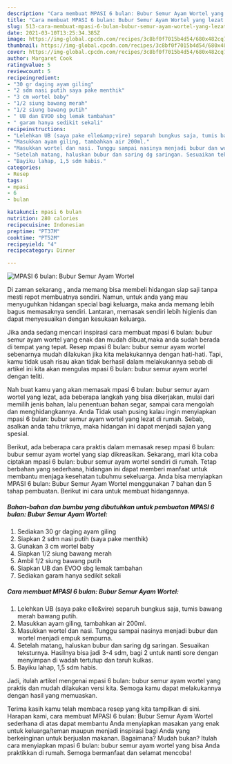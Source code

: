 ```yaml
---
description: "Cara membuat MPASI 6 bulan: Bubur Semur Ayam Wortel yang lezat Untuk Jualan"
title: "Cara membuat MPASI 6 bulan: Bubur Semur Ayam Wortel yang lezat Untuk Jualan"
slug: 513-cara-membuat-mpasi-6-bulan-bubur-semur-ayam-wortel-yang-lezat-untuk-jualan
date: 2021-03-10T13:25:34.385Z
image: https://img-global.cpcdn.com/recipes/3c8bf0f7015b4d54/680x482cq70/mpasi-6-bulan-bubur-semur-ayam-wortel-foto-resep-utama.jpg
thumbnail: https://img-global.cpcdn.com/recipes/3c8bf0f7015b4d54/680x482cq70/mpasi-6-bulan-bubur-semur-ayam-wortel-foto-resep-utama.jpg
cover: https://img-global.cpcdn.com/recipes/3c8bf0f7015b4d54/680x482cq70/mpasi-6-bulan-bubur-semur-ayam-wortel-foto-resep-utama.jpg
author: Margaret Cook
ratingvalue: 5
reviewcount: 5
recipeingredient:
- "30 gr daging ayam giling"
- "2 sdm nasi putih saya pake menthik"
- "3 cm wortel baby"
- "1/2 siung bawang merah"
- "1/2 siung bawang putih"
- " UB dan EVOO sbg lemak tambahan"
- " garam hanya sedikit sekali"
recipeinstructions:
- "Lelehkan UB (saya pake elle&amp;vire) separuh bungkus saja, tumis bawang merah bawang putih."
- "Masukkan ayam giling, tambahkan air 200ml."
- "Masukkan wortel dan nasi. Tunggu sampai nasinya menjadi bubur dan wortel menjadi empuk sempurna."
- "Setelah matang, haluskan bubur dan saring dg saringan. Sesuaikan teksturnya. Hasilnya bisa jadi 3-4 sdm, bagi 2 untuk nanti sore dengan menyimpan di wadah tertutup dan taruh kulkas."
- "Bayiku lahap, 1,5 sdm habis."
categories:
- Resep
tags:
- mpasi
- 6
- bulan

katakunci: mpasi 6 bulan 
nutrition: 280 calories
recipecuisine: Indonesian
preptime: "PT37M"
cooktime: "PT52M"
recipeyield: "4"
recipecategory: Dinner

---
```



![MPASI 6 bulan: Bubur Semur Ayam Wortel](https://img-global.cpcdn.com/recipes/3c8bf0f7015b4d54/680x482cq70/mpasi-6-bulan-bubur-semur-ayam-wortel-foto-resep-utama.jpg)

Di zaman  sekarang , anda memang bisa membeli hidangan siap saji tanpa mesti repot membuatnya sendiri. Namun, untuk anda yang mau menyuguhkan hidangan special bagi keluarga, maka anda memang lebih bagus memasaknya sendiri. Lantaran, memasak sendiri lebih higienis dan dapat menyesuaikan dengan kesukaan keluarga.

Jika anda sedang mencari inspirasi cara membuat mpasi 6 bulan: bubur semur ayam wortel yang enak dan mudah dibuat,maka anda sudah berada di tempat yang tepat. Resep mpasi 6 bulan: bubur semur ayam wortel  sebenarnya mudah dilakukan jika kita melakukannya dengan hati-hati. Tapi, kamu tidak usah risau akan tidak berhasil dalam melakukannya 
sebab di artikel ini kita akan mengulas mpasi 6 bulan: bubur semur ayam wortel dengan teliti.  



Nah buat kamu yang akan memasak mpasi 6 bulan: bubur semur ayam wortel yang lezat, ada beberapa langkah yang bisa dikerjakan, mulai dari memilih jenis bahan, lalu penentuan bahan segar, sampai cara mengolah dan menghidangkannya. Anda Tidak usah pusing kalau ingin menyiapkan mpasi 6 bulan: bubur semur ayam wortel yang lezat di rumah. Sebab, asalkan anda  tahu triknya, maka hidangan ini dapat menjadi sajian yang spesial.

Berikut, ada beberapa cara praktis  dalam memasak resep mpasi 6 bulan: bubur semur ayam wortel yang siap dikreasikan. Sekarang, mari kita coba ciptakan mpasi 6 bulan: bubur semur ayam wortel sendiri di rumah. Tetap berbahan yang sederhana, hidangan ini dapat memberi manfaat untuk membantu menjaga kesehatan tubuhmu sekeluarga. Anda bisa menyiapkan MPASI 6 bulan: Bubur Semur Ayam Wortel menggunakan 7 bahan dan 5 tahap pembuatan. Berikut ini cara untuk membuat hidangannya.

<!--inarticleads1-->

##### Bahan-bahan dan bumbu yang dibutuhkan untuk pembuatan MPASI 6 bulan: Bubur Semur Ayam Wortel:

1. Sediakan 30 gr daging ayam giling
1. Siapkan 2 sdm nasi putih (saya pake menthik)
1. Gunakan 3 cm wortel baby
1. Siapkan 1/2 siung bawang merah
1. Ambil 1/2 siung bawang putih
1. Siapkan  UB dan EVOO sbg lemak tambahan
1. Sediakan  garam hanya sedikit sekali




<!--inarticleads2-->

##### Cara membuat MPASI 6 bulan: Bubur Semur Ayam Wortel:

1. Lelehkan UB (saya pake elle&amp;vire) separuh bungkus saja, tumis bawang merah bawang putih.
1. Masukkan ayam giling, tambahkan air 200ml.
1. Masukkan wortel dan nasi. Tunggu sampai nasinya menjadi bubur dan wortel menjadi empuk sempurna.
1. Setelah matang, haluskan bubur dan saring dg saringan. Sesuaikan teksturnya. Hasilnya bisa jadi 3-4 sdm, bagi 2 untuk nanti sore dengan menyimpan di wadah tertutup dan taruh kulkas.
1. Bayiku lahap, 1,5 sdm habis.




Jadi, itulah artikel mengenai  mpasi 6 bulan: bubur semur ayam wortel  yang praktis dan mudah dilakukan versi kita. Semoga kamu dapat melakukannya dengan hasil yang memuaskan. 

Terima kasih kamu telah membaca resep yang kita tampilkan di sini. Harapan kami, cara membuat  MPASI 6 bulan: Bubur Semur Ayam Wortel sederhana di atas dapat membantu Anda menyiapkan masakan yang enak untuk keluarga/teman maupun menjadi inspirasi bagi Anda yang berkeinginan untuk berjualan makanan. Bagaimana? Mudah bukan? Itulah cara menyiapkan mpasi 6 bulan: bubur semur ayam wortel yang bisa Anda praktikkan di rumah. Semoga bermanfaat dan selamat mencoba!


